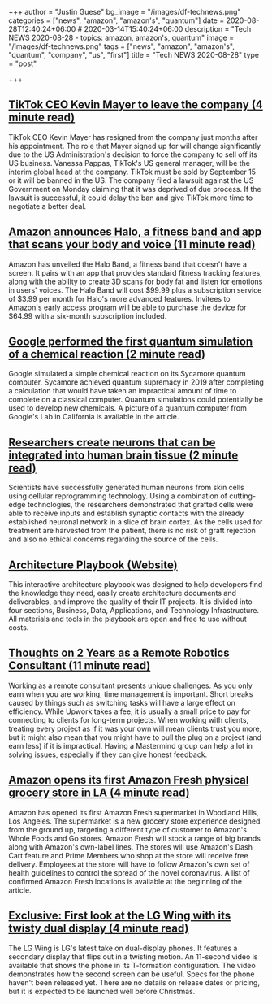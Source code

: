 +++
author = "Justin Guese"
bg_image = "/images/df-technews.png"
categories = ["news", "amazon", "amazon's", "quantum"]
date = 2020-08-28T12:40:24+06:00 # 2020-03-14T15:40:24+06:00
description = "Tech NEWS 2020-08-28 - topics: amazon, amazon's, quantum"
image = "/images/df-technews.png"
tags = ["news", "amazon", "amazon's", "quantum", "company", "us", "first"]
title = "Tech NEWS 2020-08-28"
type = "post"

+++

## [TikTok CEO Kevin Mayer to leave the company (4 minute read)](https://www.cnbc.com/2020/08/27/tiktok-ceo-kevin-mayer-to-leave-the-company.html/1/01000174348b2d6b-7089da03-4818-4ffa-b679-9e23e67d7b02-000000/w1F7lZXD5R9D_AChJWmJ0kxfYwcUTWbFsShkO0hMKzU=156)

TikTok CEO Kevin Mayer has resigned from the company just months after his appointment. The role that Mayer signed up for will change significantly due to the US Administration's decision to force the company to sell off its US business. Vanessa Pappas, TikTok's US general manager, will be the interim global head at the company. TikTok must be sold by September 15 or it will be banned in the US. The company filed a lawsuit against the US Government on Monday claiming that it was deprived of due process. If the lawsuit is successful, it could delay the ban and give TikTok more time to negotiate a better deal.

## [Amazon announces Halo, a fitness band and app that scans your body and voice (11 minute read)](https://www.theverge.com/2020/8/27/21402493/amazon-halo-band-health-fitness-body-scan-tone-emotion-activity-sleep/1/01000174348b2d6b-7089da03-4818-4ffa-b679-9e23e67d7b02-000000/8MBSaNSDaJdkXCxfuT8eQ5nvmhp3213O9VqMItGtmqI=156)

Amazon has unveiled the Halo Band, a fitness band that doesn't have a screen. It pairs with an app that provides standard fitness tracking features, along with the ability to create 3D scans for body fat and listen for emotions in users' voices. The Halo Band will cost $99.99 plus a subscription service of $3.99 per month for Halo's more advanced features. Invitees to Amazon's early access program will be able to purchase the device for $64.99 with a six-month subscription included.

## [Google performed the first quantum simulation of a chemical reaction (2 minute read)](https://www.newscientist.com/article/2253089-google-performed-the-first-quantum-simulation-of-a-chemical-reaction//1/01000174348b2d6b-7089da03-4818-4ffa-b679-9e23e67d7b02-000000/ZtKiUDAhHrZGntbRylHGYRUPeJCcpkG5Mng3lGVA8d0=156)

Google simulated a simple chemical reaction on its Sycamore quantum computer. Sycamore achieved quantum supremacy in 2019 after completing a calculation that would have taken an impractical amount of time to complete on a classical computer. Quantum simulations could potentially be used to develop new chemicals. A picture of a quantum computer from Google's Lab in California is available in the article.

## [Researchers create neurons that can be integrated into human brain tissue (2 minute read)](https://medicalxpress.com/news/2020-08-neurons-human-brain-tissue.html/1/01000174348b2d6b-7089da03-4818-4ffa-b679-9e23e67d7b02-000000/LjQg-bnbGmHQQ2r9iHptNU9tqkiy1d3-nYJwbeYNYCc=156)

Scientists have successfully generated human neurons from skin cells using cellular reprogramming technology. Using a combination of cutting-edge technologies, the researchers demonstrated that grafted cells were able to receive inputs and establish synaptic contacts with the already established neuronal network in a slice of brain cortex. As the cells used for treatment are harvested from the patient, there is no risk of graft rejection and also no ethical concerns regarding the source of the cells.

## [Architecture Playbook (Website)](https://nocomplexity.com/documents/arplaybook/introduction.html/1/01000174348b2d6b-7089da03-4818-4ffa-b679-9e23e67d7b02-000000/v6iTcBUlYkreqQYb-twocFCshlIyHieE7W3XDUDIB8U=156)

This interactive architecture playbook was designed to help developers find the knowledge they need, easily create architecture documents and deliverables, and improve the quality of their IT projects. It is divided into four sections, Business, Data, Applications, and Technology Infrastructure. All materials and tools in the playbook are open and free to use without costs.

## [Thoughts on 2 Years as a Remote Robotics Consultant (11 minute read)](https://msadowski.github.io/2-years-remote-consulting//1/01000174348b2d6b-7089da03-4818-4ffa-b679-9e23e67d7b02-000000/m9RIJ_DiHctXyevadmp2Rz_2E4ipx1B8KlHqkZ0OWH8=156)

Working as a remote consultant presents unique challenges. As you only earn when you are working, time management is important. Short breaks caused by things such as switching tasks will have a large effect on efficiency. While Upwork takes a fee, it is usually a small price to pay for connecting to clients for long-term projects. When working with clients, treating every project as if it was your own will mean clients trust you more, but it might also mean that you might have to pull the plug on a project (and earn less) if it is impractical. Having a Mastermind group can help a lot in solving issues, especially if they can give honest feedback.

## [Amazon opens its first Amazon Fresh physical grocery store in LA (4 minute read)](https://techcrunch.com/2020/08/27/amazon-opens-its-first-amazon-fresh-physical-grocery-store-in-la//1/01000174348b2d6b-7089da03-4818-4ffa-b679-9e23e67d7b02-000000/o7l98cr63QWIR9RYzuo9CBpFs5zD8K827w7pRNICUxI=156)

Amazon has opened its first Amazon Fresh supermarket in Woodland Hills, Los Angeles. The supermarket is a new grocery store experience designed from the ground up, targeting a different type of customer to Amazon's Whole Foods and Go stores. Amazon Fresh will stock a range of big brands along with Amazon's own-label lines. The stores will use Amazon's Dash Cart feature and Prime Members who shop at the store will receive free delivery. Employees at the store will have to follow Amazon's own set of health guidelines to control the spread of the novel coronavirus. A list of confirmed Amazon Fresh locations is available at the beginning of the article.

## [Exclusive: First look at the LG Wing with its twisty dual display (4 minute read)](https://www.androidauthority.com/lg-wing-features-1150327//1/01000174348b2d6b-7089da03-4818-4ffa-b679-9e23e67d7b02-000000/YgWH-jC8DR6170m4l9CIuFzZzvhMcftyx7LGPvfNqFU=156)

The LG Wing is LG's latest take on dual-display phones. It features a secondary display that flips out in a twisting motion. An 11-second video is available that shows the phone in its T-formation configuration. The video demonstrates how the second screen can be useful. Specs for the phone haven't been released yet. There are no details on release dates or pricing, but it is expected to be launched well before Christmas.

